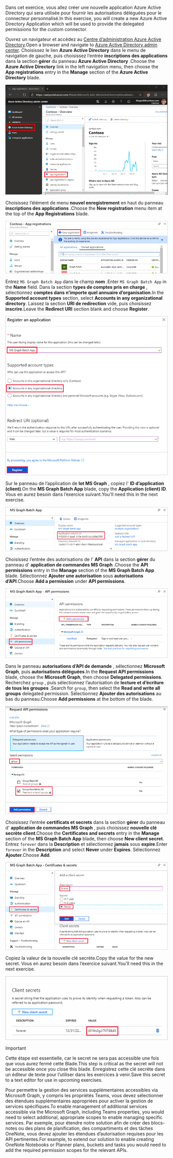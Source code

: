 <!-- markdownlint-disable MD002 MD041 -->

<span data-ttu-id="a03d7-101">Dans cet exercice, vous allez créer une nouvelle application Azure Active Directory qui sera utilisée pour fournir les autorisations déléguées pour le connecteur personnalisé.</span><span class="sxs-lookup"><span data-stu-id="a03d7-101">In this exercise, you will create a new Azure Active Directory Application which will be used to provide the delegated permissions for the custom connector.</span></span>

<span data-ttu-id="a03d7-102">Ouvrez un navigateur et accédez au [Centre d’administration Azure Active Directory](https://aad.portal.azure.com).</span><span class="sxs-lookup"><span data-stu-id="a03d7-102">Open a browser and navigate to [Azure Active Directory admin center](https://aad.portal.azure.com).</span></span> <span data-ttu-id="a03d7-103">Choisissez le lien **Azure Active Directory** dans le menu de navigation de gauche, puis choisissez l’entrée **inscriptions des applications** dans la section **gérer** du panneau **Azure Active Directory** .</span><span class="sxs-lookup"><span data-stu-id="a03d7-103">Choose the **Azure Active Directory** link in the left navigation menu, then choose the **App registrations** entry in the **Manage** section of the **Azure Active Directory** blade.</span></span>

![Capture d’écran du panneau Azure Active Directory dans le centre d’administration Azure Active Directory](./images/app-registrations.png)

<span data-ttu-id="a03d7-105">Choisissez l’élément de menu **nouvel enregistrement** en haut du panneau **inscriptions des applications** .</span><span class="sxs-lookup"><span data-stu-id="a03d7-105">Choose the **New registration** menu item at the top of the **App Registrations** blade.</span></span>

![Capture d’écran du panneau inscriptions des applications dans le centre d’administration Azure Active Directory](./images/new-registration.png)

<span data-ttu-id="a03d7-107">Entrez `MS Graph Batch App` dans le champ **nom** .</span><span class="sxs-lookup"><span data-stu-id="a03d7-107">Enter `MS Graph Batch App` in the **Name** field.</span></span> <span data-ttu-id="a03d7-108">Dans la section **types de comptes pris en charge** , sélectionnez **comptes dans n’importe quel annuaire d’organisation**.</span><span class="sxs-lookup"><span data-stu-id="a03d7-108">In the **Supported account types** section, select **Accounts in any organizational directory**.</span></span> <span data-ttu-id="a03d7-109">Laissez la section **URI de redirection** vide, puis choisissez **inscrire**.</span><span class="sxs-lookup"><span data-stu-id="a03d7-109">Leave the **Redirect URI** section blank and choose **Register**.</span></span>

![Capture d’écran du Registre enregistrer une application dans le centre d’administration Azure Active Directory](./images/register-an-app.png)

<span data-ttu-id="a03d7-111">Sur le panneau de l’application de **lot MS Graph** , copiez l' **ID d’application (client)**.</span><span class="sxs-lookup"><span data-stu-id="a03d7-111">On the **MS Graph Batch App** blade, copy the **Application (client) ID**.</span></span> <span data-ttu-id="a03d7-112">Vous en aurez besoin dans l’exercice suivant.</span><span class="sxs-lookup"><span data-stu-id="a03d7-112">You'll need this in the next exercise.</span></span>

![Capture d’écran de la page d’application inscrite](./images/app-id.png)

<span data-ttu-id="a03d7-114">Choisissez l’entrée des autorisations de l' **API** dans la section **gérer** du panneau d' **application de commandes MS Graph** .</span><span class="sxs-lookup"><span data-stu-id="a03d7-114">Choose the **API permissions** entry in the **Manage** section of the **MS Graph Batch App** blade.</span></span> <span data-ttu-id="a03d7-115">Sélectionnez **Ajouter une autorisation** sous **autorisations d’API**.</span><span class="sxs-lookup"><span data-stu-id="a03d7-115">Choose **Add a permission** under **API permissions**.</span></span>

![Capture d’écran du panneau autorisations d’API](./images/api-permissions.png)

<span data-ttu-id="a03d7-117">Dans le panneau **autorisations d’API de demande** , sélectionnez **Microsoft Graph**, puis **autorisations déléguées**.</span><span class="sxs-lookup"><span data-stu-id="a03d7-117">In the **Request API permissions** blade, choose the **Microsoft Graph**, then choose **Delegated permissions**.</span></span> <span data-ttu-id="a03d7-118">Recherchez `group` , puis sélectionnez l’autorisation de **lecture et d’écriture de tous les groupes** .</span><span class="sxs-lookup"><span data-stu-id="a03d7-118">Search for `group`, then select the **Read and write all groups** delegated permission.</span></span> <span data-ttu-id="a03d7-119">Sélectionnez **Ajouter des autorisations** au bas du panneau.</span><span class="sxs-lookup"><span data-stu-id="a03d7-119">Choose **Add permissions** at the bottom of the blade.</span></span>

 ![Capture d’écran du panneau des autorisations d’API de demande](./images/select-permissions.png)

<span data-ttu-id="a03d7-121">Choisissez l’entrée **certificats et secrets** dans la section **gérer** du panneau d' **application de commandes MS Graph** , puis choisissez **nouvelle clé secrète client**.</span><span class="sxs-lookup"><span data-stu-id="a03d7-121">Choose the **Certificates and secrets** entry in the **Manage** section of the **MS Graph Batch App** blade, then choose **New client secret**.</span></span> <span data-ttu-id="a03d7-122">Entrez `forever` dans la **Description** et sélectionnez **jamais** sous **expire**.</span><span class="sxs-lookup"><span data-stu-id="a03d7-122">Enter `forever` in the **Description** and select **Never** under **Expires**.</span></span> <span data-ttu-id="a03d7-123">Sélectionnez **Ajouter**.</span><span class="sxs-lookup"><span data-stu-id="a03d7-123">Choose **Add**.</span></span>

![Capture d’écran du panneau certificat et secrets](./images/create-client-secret.png)

<span data-ttu-id="a03d7-125">Copiez la valeur de la nouvelle clé secrète.</span><span class="sxs-lookup"><span data-stu-id="a03d7-125">Copy the value for the new secret.</span></span> <span data-ttu-id="a03d7-126">Vous en aurez besoin dans l’exercice suivant.</span><span class="sxs-lookup"><span data-stu-id="a03d7-126">You'll need this in the next exercise.</span></span>

![Capture d’écran de la nouvelle clé secrète client](./images/copy-client-secret.png)

> [!IMPORTANT]
> <span data-ttu-id="a03d7-128">Cette étape est essentielle, car le secret ne sera pas accessible une fois que vous aurez fermé cette Blade.</span><span class="sxs-lookup"><span data-stu-id="a03d7-128">This step is critical as the secret will not be accessible once you close this blade.</span></span> <span data-ttu-id="a03d7-129">Enregistrez cette clé secrète dans un éditeur de texte pour l’utiliser dans les exercices à venir.</span><span class="sxs-lookup"><span data-stu-id="a03d7-129">Save this secret to a text editor for use in upcoming exercises.</span></span>

<span data-ttu-id="a03d7-130">Pour permettre la gestion des services supplémentaires accessibles via Microsoft Graph, y compris les propriétés Teams, vous devez sélectionner des étendues supplémentaires appropriées pour activer la gestion de services spécifiques.</span><span class="sxs-lookup"><span data-stu-id="a03d7-130">To enable management of additional services accessible via the Microsoft Graph, including Teams properties, you would need to select additional, appropriate scopes to enable managing specific services.</span></span> <span data-ttu-id="a03d7-131">Par exemple, pour étendre notre solution afin de créer des blocs-notes ou des plans de planification, des compartiments et des tâches OneNote, vous devez ajouter les étendues d’autorisation requises pour les API pertinentes.</span><span class="sxs-lookup"><span data-stu-id="a03d7-131">For example, to extend our solution to enable creating OneNote Notebooks or Planner plans, buckets and tasks you would need to add the required permission scopes for the relevant APIs.</span></span>
